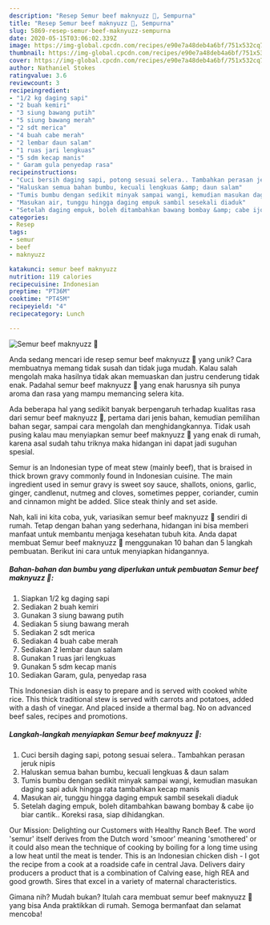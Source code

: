 ```yaml
---
description: "Resep Semur beef maknyuzz 😬, Sempurna"
title: "Resep Semur beef maknyuzz 😬, Sempurna"
slug: 5869-resep-semur-beef-maknyuzz-sempurna
date: 2020-05-15T03:06:02.339Z
image: https://img-global.cpcdn.com/recipes/e90e7a48deb4a6bf/751x532cq70/semur-beef-maknyuzz-😬-foto-resep-utama.jpg
thumbnail: https://img-global.cpcdn.com/recipes/e90e7a48deb4a6bf/751x532cq70/semur-beef-maknyuzz-😬-foto-resep-utama.jpg
cover: https://img-global.cpcdn.com/recipes/e90e7a48deb4a6bf/751x532cq70/semur-beef-maknyuzz-😬-foto-resep-utama.jpg
author: Nathaniel Stokes
ratingvalue: 3.6
reviewcount: 3
recipeingredient:
- "1/2 kg daging sapi"
- "2 buah kemiri"
- "3 siung bawang putih"
- "5 siung bawang merah"
- "2 sdt merica"
- "4 buah cabe merah"
- "2 lembar daun salam"
- "1 ruas jari lengkuas"
- "5 sdm kecap manis"
- " Garam gula penyedap rasa"
recipeinstructions:
- "Cuci bersih daging sapi, potong sesuai selera.. Tambahkan perasan jeruk nipis"
- "Haluskan semua bahan bumbu, kecuali lengkuas &amp; daun salam"
- "Tumis bumbu dengan sedikit minyak sampai wangi, kemudian masukan daging sapi aduk hingga rata tambahkan kecap manis"
- "Masukan air, tunggu hingga daging empuk sambil sesekali diaduk"
- "Setelah daging empuk, boleh ditambahkan bawang bombay &amp; cabe ijo biar cantik.. Koreksi rasa, siap dihidangkan."
categories:
- Resep
tags:
- semur
- beef
- maknyuzz

katakunci: semur beef maknyuzz 
nutrition: 119 calories
recipecuisine: Indonesian
preptime: "PT36M"
cooktime: "PT45M"
recipeyield: "4"
recipecategory: Lunch

---
```



![Semur beef maknyuzz 😬](https://img-global.cpcdn.com/recipes/e90e7a48deb4a6bf/751x532cq70/semur-beef-maknyuzz-😬-foto-resep-utama.jpg)

Anda sedang mencari ide resep semur beef maknyuzz 😬 yang unik? Cara membuatnya memang tidak susah dan tidak juga mudah. Kalau salah mengolah maka hasilnya tidak akan memuaskan dan justru cenderung tidak enak. Padahal semur beef maknyuzz 😬 yang enak harusnya sih punya aroma dan rasa yang mampu memancing selera kita.

Ada beberapa hal yang sedikit banyak berpengaruh terhadap kualitas rasa dari semur beef maknyuzz 😬, pertama dari jenis bahan, kemudian pemilihan bahan segar, sampai cara mengolah dan menghidangkannya. Tidak usah pusing kalau mau menyiapkan semur beef maknyuzz 😬 yang enak di rumah, karena asal sudah tahu triknya maka hidangan ini dapat jadi suguhan spesial.

Semur is an Indonesian type of meat stew (mainly beef), that is braised in thick brown gravy commonly found in Indonesian cuisine. The main ingredient used in semur gravy is sweet soy sauce, shallots, onions, garlic, ginger, candlenut, nutmeg and cloves, sometimes pepper, coriander, cumin and cinnamon might be added. Slice steak thinly and set aside.


Nah, kali ini kita coba, yuk, variasikan semur beef maknyuzz 😬 sendiri di rumah. Tetap dengan bahan yang sederhana, hidangan ini bisa memberi manfaat untuk membantu menjaga kesehatan tubuh kita. Anda dapat membuat Semur beef maknyuzz 😬 menggunakan 10 bahan dan 5 langkah pembuatan. Berikut ini cara untuk menyiapkan hidangannya.

<!--inarticleads1-->

##### Bahan-bahan dan bumbu yang diperlukan untuk pembuatan Semur beef maknyuzz 😬:

1. Siapkan 1/2 kg daging sapi
1. Sediakan 2 buah kemiri
1. Gunakan 3 siung bawang putih
1. Sediakan 5 siung bawang merah
1. Sediakan 2 sdt merica
1. Sediakan 4 buah cabe merah
1. Sediakan 2 lembar daun salam
1. Gunakan 1 ruas jari lengkuas
1. Gunakan 5 sdm kecap manis
1. Sediakan  Garam, gula, penyedap rasa


This Indonesian dish is easy to prepare and is served with cooked white rice. This thick traditional stew is served with carrots and potatoes, added with a dash of vinegar. And placed inside a thermal bag. No on advanced beef sales, recipes and promotions. 

<!--inarticleads2-->

##### Langkah-langkah menyiapkan Semur beef maknyuzz 😬:

1. Cuci bersih daging sapi, potong sesuai selera.. Tambahkan perasan jeruk nipis
1. Haluskan semua bahan bumbu, kecuali lengkuas &amp; daun salam
1. Tumis bumbu dengan sedikit minyak sampai wangi, kemudian masukan daging sapi aduk hingga rata tambahkan kecap manis
1. Masukan air, tunggu hingga daging empuk sambil sesekali diaduk
1. Setelah daging empuk, boleh ditambahkan bawang bombay &amp; cabe ijo biar cantik.. Koreksi rasa, siap dihidangkan.


Our Mission: Delighting our Customers with Healthy Ranch Beef. The word &#39;semur&#39; itself derives from the Dutch word &#39;smoor&#39; meaning &#39;smothered&#39; or it could also mean the technique of cooking by boiling for a long time using a low heat until the meat is tender. This is an Indonesian chicken dish - I got the recipe from a cook at a roadside cafe in central Java. Delivers dairy producers a product that is a combination of Calving ease, high REA and good growth. Sires that excel in a variety of maternal characteristics. 

Gimana nih? Mudah bukan? Itulah cara membuat semur beef maknyuzz 😬 yang bisa Anda praktikkan di rumah. Semoga bermanfaat dan selamat mencoba!
